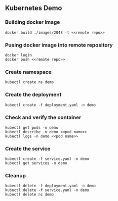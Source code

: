 ## Kubernetes Demo

### Building docker image
```
docker build ./images/2048 -t <<remote repo>>
``` 

### Pusing docker image into remote repository
```
docker login
docker push <<remote repo>>
```

### Create namespace
```
kubectl create ns demo
```

### Create the deployment
```
kubectl create -f deployment.yaml -n demo
```

### Check and verify the container
```
kubectl get pods -n demo
kubectl describe -n demo <<pod name>> 
kubectl logs -n demo <<pod name>>
```

### Create the service
```
kubectl create -f service.yaml -n demo
kubectl get services -n demo
```

### Cleanup
```
kubectl delete -f deployment.yaml -n demo
kubectl delete -f service.yaml -n demo
kubectl delete ns demo
```
